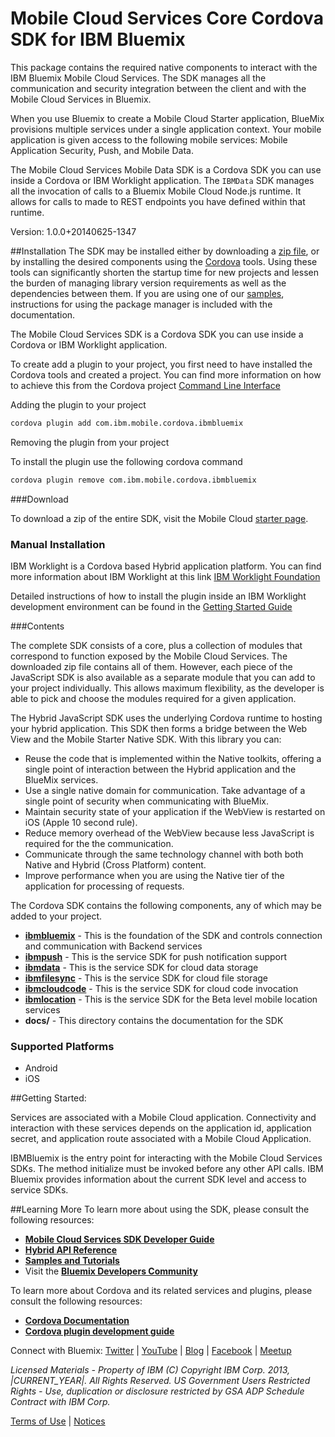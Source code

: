 Mobile Cloud Services Core Cordova SDK for IBM Bluemix
===

This package contains the required native components to interact with the IBM
Bluemix Mobile Cloud Services. The SDK manages all the communication and security integration between 
the client and with the Mobile Cloud Services in Bluemix.

When you use Bluemix to create a Mobile Cloud Starter application, BlueMix provisions 
multiple services under a single application context. Your mobile application is given 
access to the following mobile services: Mobile Application Security, Push, and Mobile Data.

The Mobile Cloud Services Mobile Data SDK is a Cordova SDK you can use inside a Cordova 
or IBM Worklight application. The `IBMData` SDK manages all the invocation 
of calls to a Bluemix Mobile Cloud Node.js runtime. It allows for calls to made to 
REST endpoints you have defined within that runtime.

Version: 1.0.0+20140625-1347

##Installation
The SDK may be installed either by downloading a [zip file](https://mbaas-catalog.ng.bluemix.net/sdk/ibm-baas-sdk-cordova.zip),
or by installing the desired components using the [Cordova](http://cordova.apache.org/) tools.
Using these tools can significantly shorten the startup time for new
projects and lessen the burden of managing library version requirements
as well as the dependencies between them.  If you
are using one of our [samples](https://hub.jazz.net/user/mobilecloud),
instructions for using the package manager is included with the documentation.

The Mobile Cloud Services SDK is a Cordova SDK you can use inside a Cordova or IBM Worklight 
application. 

To create add a plugin to your project, you first need to have installed the Cordova tools and created a project. You can find more information on how to achieve this from the Cordova project [Command Line Interface](http://cordova.apache.org/docs/en/3.5.0/guide_cli_index.md.html#The%20Command-Line%20Interface)

Adding the plugin to your project

```bash
cordova plugin add com.ibm.mobile.cordova.ibmbluemix
```

Removing the plugin from your project

To install the plugin use the following cordova command

```bash
cordova plugin remove com.ibm.mobile.cordova.ibmbluemix
```

###Download

To download a zip of the entire SDK, visit the Mobile Cloud [starter page](https://www.ng.bluemix.net/docs/#starters/mobile/index.html).

### Manual Installation

IBM Worklight is a Cordova based Hybrid application platform. You can find more information 
about IBM Worklight at this link [IBM Worklight Foundation](http://www-03.ibm.com/software/products/en/worklight-foundation)

Detailed instructions of how to install the plugin inside an IBM Worklight development environment 
can be found in the [Getting Started Guide](https://mbaas-gettingstarted.stage1.ng.bluemix.net/hybrid)

###Contents

The complete SDK consists of a core, plus a collection of modules that correspond to function exposed
by the Mobile Cloud Services.  The downloaded zip file
contains all of them. However, each piece of the JavaScript SDK is also available as a separate module
that you can add to your project individually. This allows maximum flexibility, as the developer is able to 
pick and choose the modules required for a given application. 

The Hybrid JavaScript SDK uses the underlying Cordova runtime to hosting your hybrid application. This SDK then forms a bridge between the Web View and the Mobile Starter Native SDK. With this library you can:

- Reuse the code that is implemented within the Native toolkits, offering a single point of interaction between the Hybrid application and the BlueMix services.
- Use a single native domain for communication. Take advantage of a single point of security when communicating with BlueMix.
- Maintain security state of your application if the WebView is restarted on iOS (Apple 10 second rule).
- Reduce memory overhead of the WebView because less JavaScript is required for the the communication.
- Communicate through the same technology channel with both both Native and Hybrid (Cross Platform) content.
- Improve performance when you are using the Native tier of the application for processing of requests.


The Cordova SDK contains the following components, any of which may be added to your project.

- **[ibmbluemix](https://hub.jazz.net/project/bluemixmobilesdk/ibmbluemix-cordova/overview)** - This is the foundation of the SDK and controls connection and communication with Backend services
- **[ibmpush](https://hub.jazz.net/project/bluemixmobilesdk/ibmpush-cordova/overview)** - This is the service SDK for push notification support
- **[ibmdata](https://hub.jazz.net/project/bluemixmobilesdk/ibmdata-cordova/overview)** - This is the service SDK for cloud data storage
- **[ibmfilesync](https://hub.jazz.net/project/bluemixmobilesdk/ibmfilesync-cordova/overview)** - This is the service SDK for cloud file storage
- **[ibmcloudcode](https://hub.jazz.net/project/bluemixmobilesdk/ibmcloudcode-cordova/overview)** - This is the service SDK for cloud code invocation
- **[ibmlocation](https://hub.jazz.net/project/bluemixmobilesdk/ibmlocation-cordova/overview)** - This is the service SDK for the Beta level mobile location services
- **docs/** - This directory contains the documentation for the SDK

### Supported Platforms
- Android
- iOS

##Getting Started:

Services are associated with a Mobile Cloud application. Connectivity and interaction with
these services depends on the application id, application secret, and application route associated
with a Mobile Cloud Application.

IBMBluemix is the entry point for interacting with the Mobile Cloud Services SDKs.  The method initialize
must be invoked before any other API calls.  IBM Bluemix provides information about the current SDK level
and access to service SDKs.

##Learning More
To learn more about using the SDK, please consult the following resources:
- **[Mobile Cloud Services SDK Developer Guide](http://mbaas-gettingstarted.ng.bluemix.net/)**
- **[Hybrid API Reference](https://mobile.ng.bluemix.net/mbaas-api/docs/JavaScript/index.html)**
- **[Samples and Tutorials](https://www.ng.bluemix.net/docs/#starters/mobile/index.html#samples)**
- Visit the **[Bluemix Developers Community](https://developer.ibm.com/bluemix/)**

To learn more about Cordova and its related services and plugins, please consult the following resources:
- **[Cordova Documentation](http://cordova.apache.org/docs/en/3.0.0/guide_overview_index.md.html#Overview)**
- **[Cordova plugin development guide](http://cordova.apache.org/docs/en/2.2.0/guide_plugin-development_index.md.html#Plugin%20Development%20Guide)**

Connect with Bluemix: [Twitter](https://twitter.com/ibmbluemix) |
[YouTube](https://www.youtube.com/playlist?list=PLzpeuWUENMK2d3L5qCITo2GQEt-7r0oqm) |
[Blog](https://developer.ibm.com/bluemix/blog/) |
[Facebook](https://www.facebook.com/ibmbluemix) |
[Meetup](http://www.meetup.com/bluemix/)

*Licensed Materials - Property of IBM
(C) Copyright IBM Corp. 2013, |CURRENT_YEAR|. All Rights Reserved.
US Government Users Restricted Rights - Use, duplication or
disclosure restricted by GSA ADP Schedule Contract with IBM Corp.*

[Terms of Use](https://hub.jazz.net/project/bluemixmobilesdk/ibmbluemix-android/overview#https://hub.jazz.net/gerrit/plugins/gerritfs/contents/bluemixmobilesdk%252Fibmbluemix-android/refs%252Fheads%252Fmaster/License.txt) |
[Notices]()